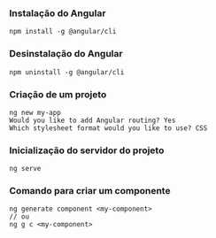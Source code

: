 ### Instalação do Angular

```
npm install -g @angular/cli
```

### Desinstalação do Angular

```
npm uninstall -g @angular/cli
```

### Criação de um projeto

```
ng new my-app
Would you like to add Angular routing? Yes
Which stylesheet format would you like to use? CSS
```

### Inicialização do servidor do projeto

```
ng serve
```

### Comando para criar um componente

```
ng generate component <my-component>
// ou
ng g c <my-component>
```

